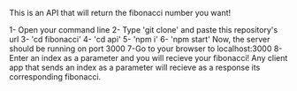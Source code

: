 This is an API that will return the fibonacci number you want!

1- Open your command line
2- Type 'git clone' and paste this repository's url
3- 'cd fibonacci'
4- 'cd api'
5- 'npm i'
6- 'npm start'
Now, the server should be running on port 3000
7-Go to your browser to localhost:3000
8-Enter an index as a parameter and you will recieve your fibonacci! Any client app that sends an index as a parameter will recieve as a response its corresponding fibonacci.

